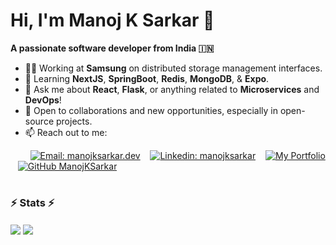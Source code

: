 # Hi, I'm Manoj K Sarkar 👋

**A passionate software developer from India 🇮🇳**

- 👨‍💻 Working at **Samsung** on distributed storage management interfaces. 
- 🌱 Learning **NextJS**, **SpringBoot**, **Redis**, **MongoDB**, & **Expo**.
- 💬 Ask me about **React**, **Flask**, or anything related to **Microservices** and **DevOps**!  
- 🔭 Open to collaborations and new opportunities, especially in open-source projects.
- 📫 Reach out to me:
  
&nbsp;&nbsp;&nbsp;&nbsp;&nbsp;&nbsp;&nbsp;
[![Email: manojksarkar.dev](https://img.shields.io/badge/-Email-red?style=flat-square&logo=gmail&logoColor=white&link=mailto:manojksarkar.dev@gmail.com)](mailto:manojksarkar.dev@gmail.com)
&nbsp;&nbsp;
[![Linkedin: manojksarkar](https://img.shields.io/badge/-Connect-blue?style=flat-square&logo=Linkedin&logoColor=white&link=https://www.linkedin.com/in/manojksarkar/)](https://www.linkedin.com/in/manojksarkar//)
&nbsp;&nbsp;
[![My Portfolio](https://img.shields.io/badge/-Portfolio-orangered?style=flat-square&logo=protodotio&logoColor=white&link=https://manojksarkar.netlify.app/)](https://manojksarkar.netlify.app/)
&nbsp;&nbsp;
[![GitHub ManojKSarkar](https://img.shields.io/github/followers/manojksarkar?label=follow&style=social)](https://github.com/manojksarkar)

#

### ⚡ **Stats** ⚡

<img align="center" src="https://github-readme-stats-two-eta-23.vercel.app/api/wakatime?username=manojksarkar&layout=compact&theme=chartreuse-dark&count_private=true" />

<img align="center" src="https://github-readme-streak-stats.herokuapp.com/?user=manojksarkar&theme=chartreuse-dark" />
